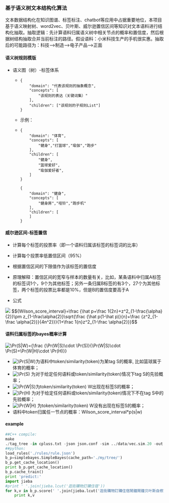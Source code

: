 ### 基于语义树文本结构化算法

文本数据结构化在知识图谱、标签标注、chatbot等应用中占据重要地位，本项目基于语义映射树、word2vec、贝叶斯、威尔逊置信区间等知识对文本语料进行结构化抽取。抽取逻辑：先计算语料归属语义树中相关节点的概率和置信度，然后根据树结构抽取合并当前标注的路径。假设语料：小米科技生产的手机很实惠。抽取后的可能路径为：科技—>制造—>电子产品—>正面

#### 语义树规则模版

- 语义图（树）-标签体系

  - ```
    {
    	"domain": "代表该规则的抽象概念",
    	"concepts": [
    		"该规则的表达（关键词集）"
    	],
    	"children": ["该规则的子规则List"]
    }
    ```

  - 示例：

  - ```
    {
    	"domain": "体育",
    	"concepts": [
    		"健身","打篮球","瑜伽","跑步"
    	],
    	"children": [
    		"健身",
    		"篮球爱好",
    		"瑜伽爱好者",
    	]
    }

    {
    	"domain": "健身",
    	"concepts": [
    		"健身房","哑铃","跑步机"
    	],
    	"children": [
    	]
    }
    ```


#### 威尔逊区间-标签置信

- 计算每个标签的投票率（即一个语料归属该标签的标签词的比率）

- 计算每个投票率低置信区间（95%）

- 根据置信区间的下限值作为该标签的置信度

- 原理解释：置信区间的宽窄与样本的数量有关，比如，某条语料中归属A标签的标签词1个，9个为其他标签；另外一条归属B标签的有3个，27个为其他标签，两个标签的投票比率都是10%，但是B的置信度要高于A

- 公式
<img src="http://latex.codecogs.com/gif.latex?{Wilson_score_interval}=\frac{\hat p+\frac 1{2n}+z^2_{1-\frac{\alpha}{2}}\pm z_{1-\frac\alpha{2}}\sqrt{\frac {\hat p(1-\hat p)}{n}+\frac {z^2_{1-\frac \alpha{2}}}{4n^2}}}{1+\frac 1{n}z^2_{1-\frac \alpha{2}}}"/>
  $${Wilson_score_interval}=\frac {\hat p+\frac 1{2n}+z^2_{1-\frac{\alpha}{2}}\pm z_{1-\frac\alpha{2}}\sqrt{\frac {\hat p(1-\hat p)}{n}+\frac {z^2_{1-\frac \alpha{2}}}{4n^2}}}{1+\frac 1{n}z^2_{1-\frac \alpha{2}}}$$



#### 语料归属标签的bayes概率计算

![\Pr(S|W)={\frac  {\Pr(W|S)\cdot \Pr(S)}{\Pr(W|S)\cdot \Pr(S)+\Pr(W|H)\cdot \Pr(H)}}](https://wikimedia.org/api/rest_v1/media/math/render/svg/dc8c39ec48e65c0ab10dabe343d4da9a9585a77b)

- ![\Pr(S|W)](https://wikimedia.org/api/rest_v1/media/math/render/svg/43b2b14c009a5866c86fc11e9e71e77e43da431a)为语料中token/similarity(token)为某tag S的概率, 比如篮球属于体育的概率；
- ![\Pr(S)](https://wikimedia.org/api/rest_v1/media/math/render/svg/92d3cac5f21efd8c3b89149a016c38f1a612867a) 为对于给定任何语料或token/similarity(token)情况下tag S的先验概率；
- ![\Pr(W|S)](https://wikimedia.org/api/rest_v1/media/math/render/svg/92092547e6ff8eee5358f6d7944a6dbf57097835)为token/similarity(token) W出现在标签S的概率；
- ![\Pr(H)](https://wikimedia.org/api/rest_v1/media/math/render/svg/d321d1c90b5cf98d0619e41a541797dfcfc90bd8) 为对于给定任何语料或token/similarity(token)情况下不在tag S中的先验概率；
- ![\Pr(W|H)](https://wikimedia.org/api/rest_v1/media/math/render/svg/9b8cc835316df92744c04d8a55c47c8cf4b4c8da) 为token/similarity(token) W没有出现在标签S的概率；
- 语料中token归属任一节点的概率：Wilson_score_interval*p(s|w)

#### example

```python
##C++ compile:
make
./tag_tree -in cpluss.txt -json json.conf -sim ../data/vec.sim.20 -out out.txt -debug 1
##python:
load_rules('./rules/rule.json')
b_p=simplebayes.SimpleBayes(cache_path='./my/tree/')
b_p.get_cache_location()
print b_p.get_cache_location()
b_p.cache_train()
print 'predict:'
import jieba
#print ' '.join(jieba.lcut('逛街購物訂購住宿'))             
for k,v in b_p.score(' '.join(jieba.lcut('逛街購物訂購住宿鬧鐘鬧鐘贝叶斯自修室饭堂饭堂')).encode('utf-8')).items():
    print k,v
```
